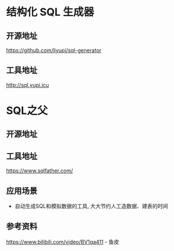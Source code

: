 # 结构化 SQL 生成器

## 开源地址

https://github.com/liyupi/sql-generator

## 工具地址

http://sql.yupi.icu

# SQL之父

## 开源地址

## 工具地址

https://www.sqlfather.com/

## 应用场景

- 自动生成SQL和模拟数据的工具, 大大节约人工造数据、建表的时间



## 参考资料

https://www.bilibili.com/video/BV1qa411 -  鱼皮


